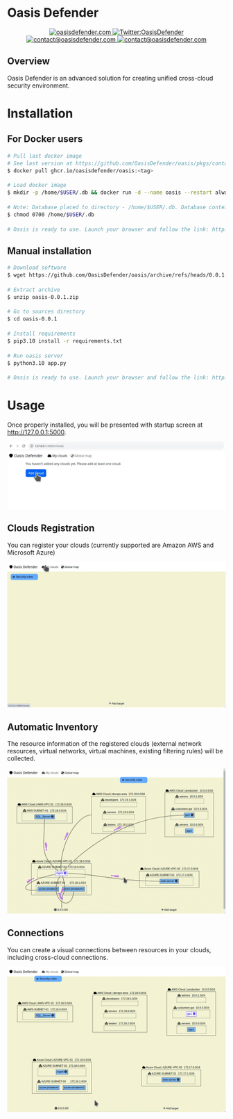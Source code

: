 # Oasis Defender
<div id="badges" align="center">
  <a href="https://oasisdefender.com">
    <img src="https://img.shields.io/badge/oasisdefender.com-2A7B87?style=for-the-badge&logoColor=white" alt="oasisdefender.com"/>
  </a>
  <a href="https://twitter.com/OasisDefender">
    <img src="https://img.shields.io/badge/twitter-blue?style=for-the-badge&logo=twitter&logoColor=white" alt="Twitter:OasisDefender"/>
  </a>
  <a href="https://www.linkedin.com/company/oasisdefender/">
    <img src="https://img.shields.io/badge/linkedin-blue?style=for-the-badge&logo=linkedin&logoColor=white" alt="contact@oasisdefender.com"/>
  </a>
  <a href="mailto:contact@oasisdefender.com">
    <img src="https://img.shields.io/badge/@contact_us-2A7B87?style=for-the-badge&logoColor=white" alt="contact@oasisdefender.com"/>
  </a>
</div>


## Overview

Oasis Defender is an advanced solution for creating unified cross-cloud security environment.

# Installation

## For Docker users

``` bash
# Pull last docker image
# See last version at https://github.com/OasisDefender/oasis/pkgs/container/oasis
$ docker pull ghcr.io/oasisdefender/oasis:<tag>

# Load docker image
$ mkdir -p /home/$USER/.db && docker run -d --name oasis --restart always -p 127.0.0.1:5000:5000 -v /home/$USER/.db:/app/db --user $UID:$UID --hostname=$USER@oasis oasis

# Note: Database placed to directory - /home/$USER/.db. Database conteins autentification params for cloud connection. We recommend that you protect this directory from unauthorized users. For example:
$ chmod 0700 /home/$USER/.db

# Oasis is ready to use. Launch your browser and follow the link: http://127.0.0.1:5000
```

## Manual installation
``` bash
# Download software
$ wget https://github.com/OasisDefender/oasis/archive/refs/heads/0.0.1.zip

# Extract archive
$ unzip oasis-0.0.1.zip

# Go to sources directory
$ cd oasis-0.0.1

# Install requirements
$ pip3.10 install -r requirements.txt

# Run oasis server
$ python3.10 app.py

# Oasis is ready to use. Launch your browser and follow the link: http://127.0.0.1:5000
```


# Usage

Once properly installed, you will be presented with startup screen at http://127.0.0.1:5000.

<p align="center">
<img alt="Oasis Defender Startup Screen" src="screenshots/cloud_start.png"/>
</p>


## Clouds Registration

You can register your clouds (currently supported are Amazon AWS and Microsoft Azure)

<p align="center">
<img alt="Oasis Defender cloud registration" src="screenshots/cloud_reg.gif"/>
</p>

## Automatic Inventory

The resource information of the registered clouds (external network resources, virtual networks, virtual machines, existing filtering rules) will be collected.

<p align="center">
<img alt="Oasis Defender inventorization" src="screenshots/cloud_inv.gif"/>
</p>


## Connections

You can create a visual connections between resources in your clouds, including cross-cloud connections.

<p align="center">
<img alt="Oasis Defender Overview" src="screenshots/cloud_conn.gif"/>
</p>
